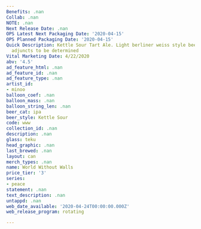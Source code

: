 ```yaml
---
Benefits: .nan
Collab: .nan
NOTE: .nan
Next Release Date: .nan
OPS Latest Next Packaging Date: '2020-04-15'
OPS Planned Packaging Date: '2020-04-15'
Quick Description: Kettle Sour Tart Ale. Light berliner weiss style beer, with ingredient
  adjuncts to be determined
Vital Marketing Date: 4/22/2020
abv: '4.5'
ad_feature_html: .nan
ad_feature_id: .nan
ad_feature_type: .nan
artist_id:
- minoo
balloon_coef: .nan
balloon_mass: .nan
balloon_string_len: .nan
beer_cat: ipa
beer_style: Kettle Sour
code: www
collection_id: .nan
description: .nan
glass: teku
head_graphic: .nan
last_brewed: .nan
layout: can
merch_types: .nan
name: World Without Walls
price_tier: '3'
series:
- peace
statement: .nan
text_description: .nan
untappd: .nan
web_date_available: '2020-04-24T00:00:00.000Z'
web_release_program: rotating

---
```

